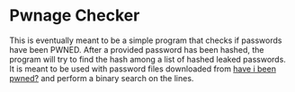 # Pwnage Checker

This is eventually meant to be a simple program that checks if passwords have been PWNED.
After a provided password has been hashed, the program will try to find the hash among a list of hashed leaked passwords.
It is meant to be used with password files downloaded from [have i been pwned?](https://haveibeenpwned.com/) and perform a binary search on the lines.
